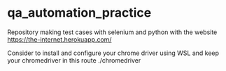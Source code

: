 # qa_automation_practice
Repository making test cases with selenium and python with the website https://the-internet.herokuapp.com/

Consider to install and configure your chrome driver using WSL and keep your chromedriver in this route ./chromedriver